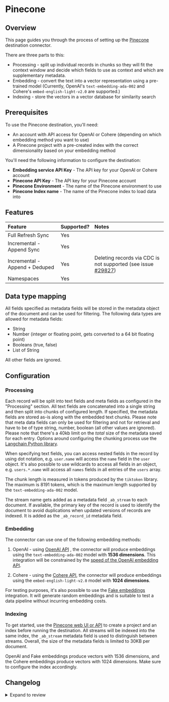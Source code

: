 # Pinecone

## Overview

This page guides you through the process of setting up the [Pinecone](https://pinecone.io/) destination connector.

There are three parts to this:

- Processing - split up individual records in chunks so they will fit the context window and decide which fields to use as context and which are supplementary metadata.
- Embedding - convert the text into a vector representation using a pre-trained model (Currently, OpenAI's `text-embedding-ada-002` and Cohere's `embed-english-light-v2.0` are supported.)
- Indexing - store the vectors in a vector database for similarity search

## Prerequisites

To use the Pinecone destination, you'll need:

- An account with API access for OpenAI or Cohere (depending on which embedding method you want to use)
- A Pinecone project with a pre-created index with the correct dimensionality based on your embedding method

You'll need the following information to configure the destination:

- **Embedding service API Key** - The API key for your OpenAI or Cohere account
- **Pinecone API Key** - The API key for your Pinecone account
- **Pinecone Environment** - The name of the Pinecone environment to use
- **Pinecone Index name** - The name of the Pinecone index to load data into

## Features

| Feature                        | Supported? | Notes                                                                                                             |
| :----------------------------- | :--------- | :---------------------------------------------------------------------------------------------------------------- |
| Full Refresh Sync              | Yes        |                                                                                                                   |
| Incremental - Append Sync      | Yes        |                                                                                                                   |
| Incremental - Append + Deduped | Yes        | Deleting records via CDC is not supported (see issue [#29827](https://github.com/airbytehq/airbyte/issues/29827)) |
| Namespaces                     | Yes        |                                                                                                                   |

## Data type mapping

All fields specified as metadata fields will be stored in the metadata object of the document and can be used for filtering. The following data types are allowed for metadata fields:

- String
- Number (integer or floating point, gets converted to a 64 bit floating point)
- Booleans (true, false)
- List of String

All other fields are ignored.

## Configuration

### Processing

Each record will be split into text fields and meta fields as configured in the "Processing" section. All text fields are concatenated into a single string and then split into chunks of configured length. If specified, the metadata fields are stored as-is along with the embedded text chunks. Please note that meta data fields can only be used for filtering and not for retrieval and have to be of type string, number, boolean (all other values are ignored). Please note that there's a 40kb limit on the _total_ size of the metadata saved for each entry. Options around configuring the chunking process use the [Langchain Python library](https://python.langchain.com/docs/get_started/introduction).

When specifying text fields, you can access nested fields in the record by using dot notation, e.g. `user.name` will access the `name` field in the `user` object. It's also possible to use wildcards to access all fields in an object, e.g. `users.*.name` will access all `names` fields in all entries of the `users` array.

The chunk length is measured in tokens produced by the `tiktoken` library. The maximum is 8191 tokens, which is the maximum length supported by the `text-embedding-ada-002` model.

The stream name gets added as a metadata field `_ab_stream` to each document. If available, the primary key of the record is used to identify the document to avoid duplications when updated versions of records are indexed. It is added as the `_ab_record_id` metadata field.

### Embedding

The connector can use one of the following embedding methods:

1. OpenAI - using [OpenAI API](https://beta.openai.com/docs/api-reference/text-embedding) , the connector will produce embeddings using the `text-embedding-ada-002` model with **1536 dimensions**. This integration will be constrained by the [speed of the OpenAI embedding API](https://platform.openai.com/docs/guides/rate-limits/overview).

2. Cohere - using the [Cohere API](https://docs.cohere.com/reference/embed), the connector will produce embeddings using the `embed-english-light-v2.0` model with **1024 dimensions**.

For testing purposes, it's also possible to use the [Fake embeddings](https://python.langchain.com/docs/modules/data_connection/text_embedding/integrations/fake) integration. It will generate random embeddings and is suitable to test a data pipeline without incurring embedding costs.

### Indexing

To get started, use the [Pinecone web UI or API](https://docs.pinecone.io/docs/quickstart) to create a project and an index before running the destination. All streams will be indexed into the same index, the `_ab_stream` metadata field is used to distinguish between streams. Overall, the size of the metadata fields is limited to 30KB per document.

OpenAI and Fake embeddings produce vectors with 1536 dimensions, and the Cohere embeddings produce vectors with 1024 dimensions. Make sure to configure the index accordingly.

## Changelog

<details>
  <summary>Expand to review</summary>

| Version | Date       | Pull Request                                              | Subject                                                                                                                      |
| :------ | :--------- | :-------------------------------------------------------- | :--------------------------------------------------------------------------------------------------------------------------- |
| 0.1.44 | 2025-05-10 | [57171](https://github.com/airbytehq/airbyte/pull/57171) | Update dependencies |
| 0.1.43 | 2025-03-29 | [56630](https://github.com/airbytehq/airbyte/pull/56630) | Update dependencies |
| 0.1.42 | 2025-03-22 | [56150](https://github.com/airbytehq/airbyte/pull/56150) | Update dependencies |
| 0.1.41 | 2025-03-08 | [55400](https://github.com/airbytehq/airbyte/pull/55400) | Update dependencies |
| 0.1.40 | 2025-03-01 | [54861](https://github.com/airbytehq/airbyte/pull/54861) | Update dependencies |
| 0.1.39 | 2025-02-22 | [54255](https://github.com/airbytehq/airbyte/pull/54255) | Update dependencies |
| 0.1.38 | 2025-02-15 | [53879](https://github.com/airbytehq/airbyte/pull/53879) | Update dependencies |
| 0.1.37 | 2025-02-08 | [53434](https://github.com/airbytehq/airbyte/pull/53434) | Update dependencies |
| 0.1.36 | 2025-02-01 | [52908](https://github.com/airbytehq/airbyte/pull/52908) | Update dependencies |
| 0.1.35 | 2025-01-25 | [51762](https://github.com/airbytehq/airbyte/pull/51762) | Update dependencies |
| 0.1.34 | 2025-01-11 | [51245](https://github.com/airbytehq/airbyte/pull/51245) | Update dependencies |
| 0.1.33 | 2025-01-04 | [50904](https://github.com/airbytehq/airbyte/pull/50904) | Update dependencies |
| 0.1.32 | 2024-12-28 | [50480](https://github.com/airbytehq/airbyte/pull/50480) | Update dependencies |
| 0.1.31 | 2024-12-21 | [50203](https://github.com/airbytehq/airbyte/pull/50203) | Update dependencies |
| 0.1.30 | 2024-12-14 | [49303](https://github.com/airbytehq/airbyte/pull/49303) | Update dependencies |
| 0.1.29 | 2024-11-25 | [48654](https://github.com/airbytehq/airbyte/pull/48654) | Update dependencies |
| 0.1.28 | 2024-11-05 | [48323](https://github.com/airbytehq/airbyte/pull/48323) | Update dependencies |
| 0.1.27 | 2024-10-29 | [47106](https://github.com/airbytehq/airbyte/pull/47106) | Update dependencies |
| 0.1.26 | 2024-10-12 | [46782](https://github.com/airbytehq/airbyte/pull/46782) | Update dependencies |
| 0.1.25 | 2024-10-05 | [46474](https://github.com/airbytehq/airbyte/pull/46474) | Update dependencies |
| 0.1.24 | 2024-09-28 | [46127](https://github.com/airbytehq/airbyte/pull/46127) | Update dependencies |
| 0.1.23 | 2024-09-21 | [45791](https://github.com/airbytehq/airbyte/pull/45791) | Update dependencies |
| 0.1.22 | 2024-09-14 | [45490](https://github.com/airbytehq/airbyte/pull/45490) | Update dependencies |
| 0.1.21 | 2024-09-07 | [45247](https://github.com/airbytehq/airbyte/pull/45247) | Update dependencies |
| 0.1.20 | 2024-08-31 | [45063](https://github.com/airbytehq/airbyte/pull/45063) | Update dependencies |
| 0.1.19 | 2024-08-24 | [44669](https://github.com/airbytehq/airbyte/pull/44669) | Update dependencies |
| 0.1.18 | 2024-08-17 | [44302](https://github.com/airbytehq/airbyte/pull/44302) | Update dependencies |
| 0.1.17 | 2024-08-12 | [43932](https://github.com/airbytehq/airbyte/pull/43932) | Update dependencies |
| 0.1.16 | 2024-08-10 | [43701](https://github.com/airbytehq/airbyte/pull/43701) | Update dependencies |
| 0.1.15 | 2024-08-03 | [43134](https://github.com/airbytehq/airbyte/pull/43134) | Update dependencies |
| 0.1.14 | 2024-07-27 | [42594](https://github.com/airbytehq/airbyte/pull/42594) | Update dependencies |
| 0.1.13 | 2024-07-20 | [42243](https://github.com/airbytehq/airbyte/pull/42243) | Update dependencies |
| 0.1.12 | 2024-07-13 | [41901](https://github.com/airbytehq/airbyte/pull/41901) | Update dependencies |
| 0.1.11 | 2024-07-10 | [41598](https://github.com/airbytehq/airbyte/pull/41598) | Update dependencies |
| 0.1.10 | 2024-07-09 | [41194](https://github.com/airbytehq/airbyte/pull/41194) | Update dependencies |
| 0.1.9 | 2024-07-07 | [40753](https://github.com/airbytehq/airbyte/pull/40753) | Fix a regression with AirbyteLogger |
| 0.1.8 | 2024-07-06 | [40780](https://github.com/airbytehq/airbyte/pull/40780) | Update dependencies |
| 0.1.7 | 2024-06-29 | [40627](https://github.com/airbytehq/airbyte/pull/40627) | Update dependencies |
| 0.1.6 | 2024-06-27 | [40215](https://github.com/airbytehq/airbyte/pull/40215) | Replaced deprecated AirbyteLogger with logging.Logger |
| 0.1.5 | 2024-06-25 | [40430](https://github.com/airbytehq/airbyte/pull/40430) | Update dependencies |
| 0.1.4 | 2024-06-22 | [40150](https://github.com/airbytehq/airbyte/pull/40150) | Update dependencies |
| 0.1.3 | 2024-06-06 | [39148](https://github.com/airbytehq/airbyte/pull/39148) | [autopull] Upgrade base image to v1.2.2 |
| 0.1.2   | 2023-05-17 | [#38336](https://github.com/airbytehq/airbyte/pull/338336) | Fix for regression:Custom namespaces not created automatically
| 0.1.1   | 2023-05-14 | [#38151](https://github.com/airbytehq/airbyte/pull/38151) | Add airbyte source tag for attribution
| 0.1.0   | 2023-05-06 | [#37756](https://github.com/airbytehq/airbyte/pull/37756) | Add support for Pinecone Serverless                                                                                          |
| 0.0.24  | 2023-04-15 | [#37333](https://github.com/airbytehq/airbyte/pull/37333) | Update CDK & pytest version to fix security vulnerabilities.                                                                 |
| 0.0.23  | 2023-03-22 | [#35911](https://github.com/airbytehq/airbyte/pull/35911) | Bump versions to latest, resolves test failures.                                                                             |
| 0.0.22  | 2023-12-11 | [#33303](https://github.com/airbytehq/airbyte/pull/33303) | Fix bug with embedding special tokens                                                                                        |
| 0.0.21  | 2023-12-01 | [#32697](https://github.com/airbytehq/airbyte/pull/32697) | Allow omitting raw text                                                                                                      |
| 0.0.20  | 2023-11-13 | [#32357](https://github.com/airbytehq/airbyte/pull/32357) | Improve spec schema                                                                                                          |
| 0.0.19  | 2023-10-20 | [#31329](https://github.com/airbytehq/airbyte/pull/31373) | Improve error messages                                                                                                       |
| 0.0.18  | 2023-10-20 | [#31329](https://github.com/airbytehq/airbyte/pull/31373) | Add support for namespaces and fix index cleaning when namespace is defined                                                  |
| 0.0.17  | 2023-10-19 | [#31599](https://github.com/airbytehq/airbyte/pull/31599) | Base image migration: remove Dockerfile and use the python-connector-base image                                              |
| 0.0.16  | 2023-10-15 | [#31329](https://github.com/airbytehq/airbyte/pull/31329) | Add OpenAI-compatible embedder option                                                                                        |
| 0.0.15  | 2023-10-04 | [#31075](https://github.com/airbytehq/airbyte/pull/31075) | Fix OpenAI embedder batch size                                                                                               |
| 0.0.14  | 2023-09-29 | [#30820](https://github.com/airbytehq/airbyte/pull/30820) | Update CDK                                                                                                                   |
| 0.0.13  | 2023-09-26 | [#30649](https://github.com/airbytehq/airbyte/pull/30649) | Allow more text splitting options                                                                                            |
| 0.0.12  | 2023-09-25 | [#30649](https://github.com/airbytehq/airbyte/pull/30649) | Fix bug with stale documents left on starter pods                                                                            |
| 0.0.11  | 2023-09-22 | [#30649](https://github.com/airbytehq/airbyte/pull/30649) | Set visible certified flag                                                                                                   |
| 0.0.10  | 2023-09-20 | [#30514](https://github.com/airbytehq/airbyte/pull/30514) | Fix bug with failing embedding step on large records                                                                         |
| 0.0.9   | 2023-09-18 | [#30510](https://github.com/airbytehq/airbyte/pull/30510) | Fix bug with overwrite mode on starter pods                                                                                  |
| 0.0.8   | 2023-09-14 | [#30296](https://github.com/airbytehq/airbyte/pull/30296) | Add Azure embedder                                                                                                           |
| 0.0.7   | 2023-09-13 | [#30382](https://github.com/airbytehq/airbyte/pull/30382) | Promote to certified/beta                                                                                                    |
| 0.0.6   | 2023-09-09 | [#30193](https://github.com/airbytehq/airbyte/pull/30193) | Improve documentation                                                                                                        |
| 0.0.5   | 2023-09-07 | [#30133](https://github.com/airbytehq/airbyte/pull/30133) | Refactor internal structure of connector                                                                                     |
| 0.0.4   | 2023-09-05 | [#30086](https://github.com/airbytehq/airbyte/pull/30079) | Switch to GRPC client for improved performance.                                                                              |
| 0.0.3   | 2023-09-01 | [#30079](https://github.com/airbytehq/airbyte/pull/30079) | Fix bug with potential data loss on append+dedup syncing. 🚨 Streams using append+dedup mode need to be reset after upgrade. |
| 0.0.2   | 2023-08-31 | [#29442](https://github.com/airbytehq/airbyte/pull/29946) | Improve test coverage                                                                                                        |
| 0.0.1   | 2023-08-29 | [#29539](https://github.com/airbytehq/airbyte/pull/29539) | Pinecone connector with some embedders                                                                                       |

</details>
